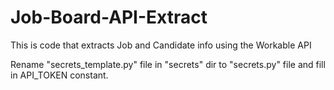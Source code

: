 # Job-Board-API-Extract
This is code that extracts Job and Candidate info using the Workable API

Rename "secrets_template.py" file in "secrets" dir to "secrets.py" file and fill in API_TOKEN constant.